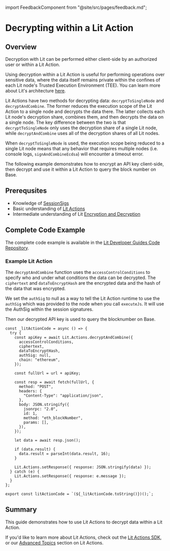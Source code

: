 import FeedbackComponent from "@site/src/pages/feedback.md";

# Decrypting within a Lit Action

## Overview

Decryption with Lit can be performed either client-side by an authorized user or within a Lit Action.

Using decryption within a Lit Action is useful for performing operations over sensitive data, where the data itself remains private within the confines of each Lit node's Trusted Execution Environment (TEE). You can learn more about Lit's architecture [here](../../resources/how-it-works#sealed-and-confidential-hardware.md).

Lit Actions have two methods for decrypting data: `decryptToSingleNode` and `decryptAndCombine`. The former reduces the execution scope of the Lit Action to a single node and decrypts the data there. The latter collects each Lit node's decryption share, combines them, and then decrypts the data on a single node. The key difference between the two is that `decryptToSingleNode` only uses the decryption share of a single Lit node, while `decryptAndCombine` uses all of the decryption shares of all Lit nodes.

When `decryptToSingleNode` is used, the execution scope being reduced to a single Lit node means that any behavior that requires multiple nodes (i.e. console logs, `signAndCombineEcdsa`) will encounter a timeout error.

The following example demonstrates how to encrypt an API key client-side, then decrypt and use it within a Lit Action to query the block number on Base.

## Prerequsites
- Knowledge of [SessionSigs](../authentication/session-sigs/intro)
- Basic understanding of [Lit Actions](../serverless-signing/quick-start)
- Intermediate understanding of Lit [Encryption and Decryption](../access-control/quick-start)

## Complete Code Example
The complete code example is available in the [Lit Developer Guides Code Repository](https://github.com/LIT-Protocol/developer-guides-code/tree/master/decrypt-api-key-in-action/nodejs).

### Example Lit Action

The `decryptAndCombine` function uses the `accessControlConditions` to specify who and under what conditions the data can be decrypted. The `ciphertext` and `dataToEncryptHash` are the encrypted data and the hash of the data that was encrypted.

We set the `authSig` to null as a way to tell the Lit Action runtime to use the `authSig` which was provided to the node when you call `executeJs`. It will use the AuthSig within the session signatures. 

Then our decrypted API key is used to query the blocknumber on Base.

```tsx
const _litActionCode = async () => {
  try {
    const apiKey = await Lit.Actions.decryptAndCombine({
      accessControlConditions,
      ciphertext,
      dataToEncryptHash,
      authSig: null,
      chain: "ethereum",
    });

    const fullUrl = url + apiKey;

    const resp = await fetch(fullUrl, {
      method: "POST",
      headers: {
        "Content-Type": "application/json",
      },
      body: JSON.stringify({
        jsonrpc: "2.0",
        id: 1,
        method: "eth_blockNumber",
        params: [],
      }),
    });

    let data = await resp.json();

    if (data.result) {
      data.result = parseInt(data.result, 16);
    }

    Lit.Actions.setResponse({ response: JSON.stringify(data) });
  } catch (e) {
    Lit.Actions.setResponse({ response: e.message });
  }
};

export const litActionCode = `(${_litActionCode.toString()})();`;
```

## Summary

This guide demonstrates how to use Lit Actions to decrypt data within a Lit Action.

If you'd like to learn more about Lit Actions, check out the [Lit Actions SDK](https://actions-docs.litprotocol.com/), or our [Advanced Topics](https://developer.litprotocol.com/category/advanced-topics-1) section on Lit Actions.